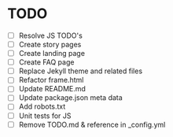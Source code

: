 # TODO

- [ ] Resolve JS TODO's
- [ ] Create story pages
- [ ] Create landing page
- [ ] Create FAQ page
- [ ] Replace Jekyll theme and related files
- [ ] Refactor frame.html
- [ ] Update README.md
- [ ] Update package.json meta data
- [ ] Add robots.txt
- [ ] Unit tests for JS
- [ ] Remove TODO.md & reference in _config.yml